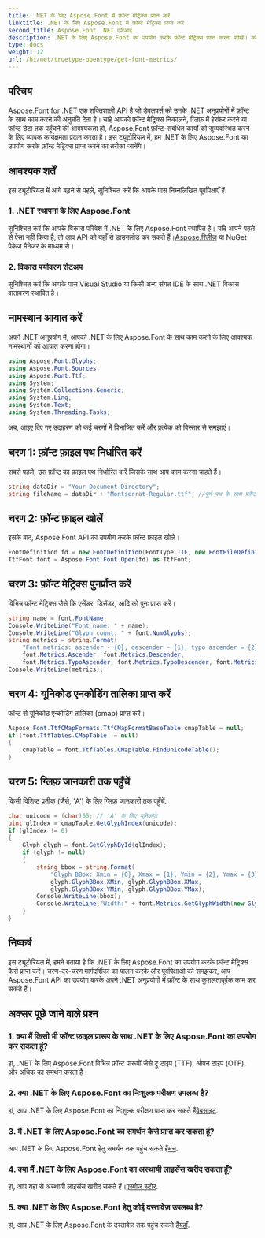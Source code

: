 ```yaml
---
title: .NET के लिए Aspose.Font में फ़ॉन्ट मेट्रिक्स प्राप्त करें
linktitle: .NET के लिए Aspose.Font में फ़ॉन्ट मेट्रिक्स प्राप्त करें
second_title: Aspose.Font .NET एपीआई
description: .NET के लिए Aspose.Font का उपयोग करके फ़ॉन्ट मेट्रिक्स प्राप्त करना सीखें। कोड उदाहरणों के साथ चरण-दर-चरण मार्गदर्शिका। पूर्वापेक्षाएँ और FAQ शामिल हैं। #Aspose #Font
type: docs
weight: 12
url: /hi/net/truetype-opentype/get-font-metrics/
---
```

## परिचय
Aspose.Font for .NET एक शक्तिशाली API है जो डेवलपर्स को उनके .NET अनुप्रयोगों में फ़ॉन्ट के साथ काम करने की अनुमति देता है। चाहे आपको फ़ॉन्ट मेट्रिक्स निकालने, ग्लिफ़ में हेरफेर करने या फ़ॉन्ट डेटा तक पहुँचने की आवश्यकता हो, Aspose.Font फ़ॉन्ट-संबंधित कार्यों को सुव्यवस्थित करने के लिए व्यापक कार्यक्षमता प्रदान करता है। इस ट्यूटोरियल में, हम .NET के लिए Aspose.Font का उपयोग करके फ़ॉन्ट मेट्रिक्स प्राप्त करने का तरीका जानेंगे।
## आवश्यक शर्तें
इस ट्यूटोरियल में आगे बढ़ने से पहले, सुनिश्चित करें कि आपके पास निम्नलिखित पूर्वापेक्षाएँ हैं:
### 1. .NET स्थापना के लिए Aspose.Font
 सुनिश्चित करें कि आपके विकास परिवेश में .NET के लिए Aspose.Font स्थापित है। यदि आपने पहले से ऐसा नहीं किया है, तो आप API को यहाँ से डाउनलोड कर सकते हैं।[Aspose.रिलीज़](https://releases.aspose.com/font/net/) या NuGet पैकेज मैनेजर के माध्यम से।
### 2. विकास पर्यावरण सेटअप
सुनिश्चित करें कि आपके पास Visual Studio या किसी अन्य संगत IDE के साथ .NET विकास वातावरण स्थापित है।

## नामस्थान आयात करें
अपने .NET अनुप्रयोग में, आपको .NET के लिए Aspose.Font के साथ काम करने के लिए आवश्यक नामस्थानों को आयात करना होगा।
```csharp
using Aspose.Font.Glyphs;
using Aspose.Font.Sources;
using Aspose.Font.Ttf;
using System;
using System.Collections.Generic;
using System.Linq;
using System.Text;
using System.Threading.Tasks;
```
अब, आइए दिए गए उदाहरण को कई चरणों में विभाजित करें और प्रत्येक को विस्तार से समझाएं।
## चरण 1: फ़ॉन्ट फ़ाइल पथ निर्धारित करें
सबसे पहले, उस फ़ॉन्ट का फ़ाइल पथ निर्धारित करें जिसके साथ आप काम करना चाहते हैं।
```csharp
string dataDir = "Your Document Directory";
string fileName = dataDir + "Montserrat-Regular.ttf"; //पूर्ण पथ के साथ फ़ॉन्ट फ़ाइल नाम
```
## चरण 2: फ़ॉन्ट फ़ाइल खोलें
इसके बाद, Aspose.Font API का उपयोग करके फ़ॉन्ट फ़ाइल खोलें।
```csharp
FontDefinition fd = new FontDefinition(FontType.TTF, new FontFileDefinition("ttf", new FileSystemStreamSource(fileName)));
TtfFont font = Aspose.Font.Font.Open(fd) as TtfFont;
```
## चरण 3: फ़ॉन्ट मेट्रिक्स पुनर्प्राप्त करें
विभिन्न फ़ॉन्ट मेट्रिक्स जैसे कि एसेंडर, डिसेंडर, आदि को पुनः प्राप्त करें।
```csharp
string name = font.FontName;
Console.WriteLine("Font name: " + name);
Console.WriteLine("Glyph count: " + font.NumGlyphs);
string metrics = string.Format(
    "Font metrics: ascender - {0}, descender - {1}, typo ascender = {2}, typo descender = {3}, UnitsPerEm = {4}",
    font.Metrics.Ascender, font.Metrics.Descender,
    font.Metrics.TypoAscender, font.Metrics.TypoDescender, font.Metrics.UnitsPerEM);
Console.WriteLine(metrics);
```
## चरण 4: यूनिकोड एनकोडिंग तालिका प्राप्त करें
फ़ॉन्ट से यूनिकोड एन्कोडिंग तालिका (cmap) प्राप्त करें।
```csharp
Aspose.Font.TtfCMapFormats.TtfCMapFormatBaseTable cmapTable = null;
if (font.TtfTables.CMapTable != null)
{
    cmapTable = font.TtfTables.CMapTable.FindUnicodeTable();
}
```
## चरण 5: ग्लिफ़ जानकारी तक पहुँचें
किसी विशिष्ट प्रतीक (जैसे, 'A') के लिए ग्लिफ़ जानकारी तक पहुँचें.
```csharp
char unicode = (char)65; // 'A' के लिए यूनिकोड
uint glIndex = cmapTable.GetGlyphIndex(unicode);
if (glIndex != 0)
{
    Glyph glyph = font.GetGlyphById(glIndex);
    if (glyph != null)
    {
        string bbox = string.Format(
            "Glyph BBox: Xmin = {0}, Xmax = {1}, Ymin = {2}, Ymax = {3}",
            glyph.GlyphBBox.XMin, glyph.GlyphBBox.XMax,
            glyph.GlyphBBox.YMin, glyph.GlyphBBox.YMax);
        Console.WriteLine(bbox);
        Console.WriteLine("Width:" + font.Metrics.GetGlyphWidth(new GlyphUInt32Id(glIndex)));
    }
}
```
## निष्कर्ष
इस ट्यूटोरियल में, हमने बताया है कि .NET के लिए Aspose.Font का उपयोग करके फ़ॉन्ट मेट्रिक्स कैसे प्राप्त करें। चरण-दर-चरण मार्गदर्शिका का पालन करके और पूर्वापेक्षाओं को समझकर, आप Aspose.Font API का उपयोग करके अपने .NET अनुप्रयोगों में फ़ॉन्ट के साथ कुशलतापूर्वक काम कर सकते हैं।
## अक्सर पूछे जाने वाले प्रश्न
### 1. क्या मैं किसी भी फ़ॉन्ट फ़ाइल प्रारूप के साथ .NET के लिए Aspose.Font का उपयोग कर सकता हूं?
हां, .NET के लिए Aspose.Font विभिन्न फ़ॉन्ट प्रारूपों जैसे ट्रू टाइप (TTF), ओपन टाइप (OTF), और अधिक का समर्थन करता है।
### 2. क्या .NET के लिए Aspose.Font का निःशुल्क परीक्षण उपलब्ध है?
 हां, आप .NET के लिए Aspose.Font का निःशुल्क परीक्षण प्राप्त कर सकते हैं[वेबसाइट](https://releases.aspose.com/).
### 3. मैं .NET के लिए Aspose.Font का समर्थन कैसे प्राप्त कर सकता हूं?
 आप .NET के लिए Aspose.Font हेतु समर्थन तक पहुंच सकते हैं[मंच](https://forum.aspose.com/c/font/41).
### 4. क्या मैं .NET के लिए Aspose.Font का अस्थायी लाइसेंस खरीद सकता हूँ?
 हां, आप यहां से अस्थायी लाइसेंस खरीद सकते हैं।[एस्पोज स्टोर](https://purchase.aspose.com/temporary-license/).
### 5. क्या .NET के लिए Aspose.Font हेतु कोई दस्तावेज़ उपलब्ध है?
 हां, आप .NET के लिए Aspose.Font के दस्तावेज़ तक पहुंच सकते हैं[यहाँ](https://reference.aspose.com/font/net/).